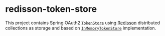 # redisson-token-store

This project contains Spring OAuth2 [`TokenStore`](https://github.com/spring-projects/spring-security-oauth/blob/2.3.0.RELEASE/spring-security-oauth2/src/main/java/org/springframework/security/oauth2/provider/token/TokenStore.java) using [Redisson](https://redisson.org/) distributed collections as storage and based on [`InMemoryTokenStore`](https://github.com/spring-projects/spring-security-oauth/blob/2.3.0.RELEASE/spring-security-oauth2/src/main/java/org/springframework/security/oauth2/provider/token/store/InMemoryTokenStore.java) implementation.  